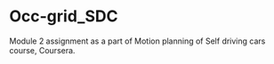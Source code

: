 # Occ-grid_SDC
Module 2 assignment as a part of Motion planning of Self driving cars course, Coursera.
